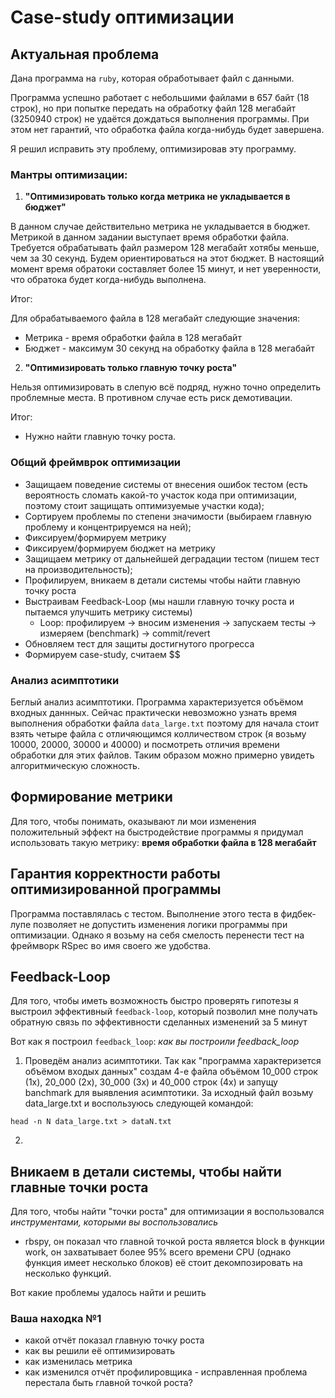 # Case-study оптимизации

## Актуальная проблема
Дана программа на `ruby`, которая обработывает файл с данными. 

Программа успешно работает с небольшими файлами в 657 байт (18 строк), но при попытке передать на обработку файл 128 
мегабайт (3250940 строк) не удаётся дождаться выполнения программы. При этом нет гарантий, что обработка файла когда-нибудь будет 
завершена.

Я решил исправить эту проблему, оптимизировав эту программу.

### Мантры оптимизации:
1) **"Оптимизировать только когда метрика не укладывается в бюджет"**

В данном случае действительно метрика не укладывается в бюджет.
Метрикой в данном задании выступает время обработки файла.
Требуется обрабатывать файл размером 128 мегабайт хотябы меньше, чем за 30 секунд.
Будем ориентироваться на этот бюджет.
В настоящий момент время обратоки составляет более 15 минут, и нет уверенности, что обратока будет когда-нибудь 
выполнена.

Итог:

Для обрабатываемого файла в 128 мегабайт  следующие значения:
* Метрика - время обработки файла в 128 мегабайт
* Бюджет - максимум 30 секунд на обработку файла в 128 мегабайт

2) **"Оптимизировать только главную точку роста"**

Нельзя оптимизировать в слепую всё подряд, нужно точно определить проблемные места.
В противном случае есть риск демотивации.

Итог:
* Нужно найти главную точку роста.

### Общий фреймврок оптимизации
- Защищаем поведение системы от внесения ошибок тестом (есть вероятность сломать какой-то участок кода при оптимизации, поэтому стоит защищать оптимизуемые участки кода);
- Сортируем проблемы по степени значимости (выбираем главную проблему и концентрируемся на ней);
- Фиксируем/формируем метрику
- Фиксируем/формируем бюджет на метрику
- Защищаем метрику от дальнейшей деградации тестом (пишем тест на производительность);
- Профилируем, вникаем в детали системы чтобы найти главную точку роста
- Выстраивам Feedback-Loop (мы нашли главную точку роста и пытаемся улучшить метрику системы)
    - Loop: профилируем -> вносим изменения -> запускаем тесты -> измеряем (benchmark) -> commit/revert
- Обновляем тест для защиты достигнутого прогресса
- Формируем case-study, считаем $$

### Анализ асимптотики
Беглый анализ асимптотики. 
Программа характеризуется объёмом входных даннных. 
Сейчас практически невозможно узнать время выполнения обработки файла `data_large.txt` поэтому для начала стоит взять 
четыре файла с отличяющимся колличеством строк (я возьму 10000, 20000, 30000 и 40000) и посмотреть отличия времени обработки для этих 
файлов.
Таким образом можно примерно увидеть алгоритмическую сложность.

## Формирование метрики
Для того, чтобы понимать, оказывают ли мои изменения положительный эффект на быстродействие программы я придумал 
использовать такую метрику: **время обработки файла в 128 мегабайт**

## Гарантия корректности работы оптимизированной программы
Программа поставлялась с тестом. 
Выполнение этого теста в фидбек-лупе позволяет не допустить изменения логики программы при оптимизации. 
Однако я возьму на себя смелость перенести тест на фреймворк RSpec во имя своего же удобства.

## Feedback-Loop
Для того, чтобы иметь возможность быстро проверять гипотезы я выстроил эффективный `feedback-loop`, который позволил мне получать обратную связь по эффективности сделанных изменений за 5 минут

Вот как я построил `feedback_loop`: *как вы построили feedback_loop*
1) Проведём анализ асимптотики. 
Так как "программа характеризется объёмом входых данных" создам 4-е файла объёмом 10_000 строк (1x), 20_000 (2x), 30_000 (3x) и 40_000 строк (4x) и запущу banchmark для выявления асимптотики.
За исходный файл возьму data_large.txt и воспользуюсь следующей командой:
```shell
head -n N data_large.txt > dataN.txt
```

2) 

## Вникаем в детали системы, чтобы найти главные точки роста
Для того, чтобы найти "точки роста" для оптимизации я воспользовался *инструментами, которыми вы воспользовались*
- rbspy, он показал что главной точкой роста является block в функции work, он захватывает более 95% всего времени CPU 
(однако функция имеет несколько блоков) её стоит декомпозировать на несколько функций.

Вот какие проблемы удалось найти и решить

### Ваша находка №1
- какой отчёт показал главную точку роста
- как вы решили её оптимизировать
- как изменилась метрика
- как изменился отчёт профилировщика - исправленная проблема перестала быть главной точкой роста?